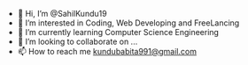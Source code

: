 - 👋 Hi, I’m @SahilKundu19
- 👀 I’m interested in Coding, Web Developing and FreeLancing
- 🌱 I’m currently learning Computer Science Engineering
- 💞️ I’m looking to collaborate on ...
- 📫 How to reach me kundubabita991@gmail.com

<!---
SahilKundu19/SahilKundu19 is a ✨ special ✨ repository because its `README.md` (this file) appears on your GitHub profile.
You can click the Preview link to take a look at your changes.
--->
